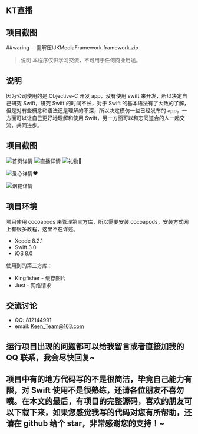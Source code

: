 ## KT直播
## 项目截图

##waring---需解压IJKMediaFramework.framework.zip

> 说明
> 本程序仅供学习交流，不可用于任何商业用途。

## 说明
因为公司使用的是 Objective-C 开发 app，没有使用 swift 来开发，所以决定自己研究 Swift，研究 Swift 的时间不长，对于 Swift 的基本语法有了大致的了解，但是对有些概念和语法还是理解的不深，所以决定模仿一些已经发布的 app，一方面可以让自己更好地理解和使用 Swift，另一方面可以和志同道合的人一起交流，共同进步。

## 项目截图

![首页详情](https://github.com/KeenTeam1990/KTLive/blob/master/img/live.png)
![直播详情](https://github.com/KeenTeam1990/KTLive/blob/master/img/kt.png)
![礼物🎁](https://github.com/KeenTeam1990/KTLive/blob/master/img/gift.png)

![爱心详情❤️](https://github.com/KeenTeam1990/KTLive/blob/master/img/like.png)

![烟花详情](https://github.com/KeenTeam1990/KTLive/blob/master/img/fire.png)

## 项目环境

项目使用 cocoapods 来管理第三方库，所以需要安装 cocoapods，安装方式网上有很多教程，这里不在详述。

- Xcode 8.2.1
- Swift 3.0
- iOS 8.0

使用到的第三方库：

- Kingfisher - 缓存图片
- Just - 网络请求

交流讨论
----------
- QQ: 812144991
- email: Keen_Team@163.com

## 运行项目出现的问题都可以给我留言或者直接加我的 QQ 联系，我会尽快回复~

## 项目中有的地方代码写的不是很简洁，毕竟自己能力有限，对 Swift 使用不是很熟练，还请各位朋友不喜勿喷。在本文的最后，有项目的完整源码，喜欢的朋友可以下载下来，如果您感觉我写的代码对您有所帮助，还请在 github 给个 star，非常感谢您的支持！~
